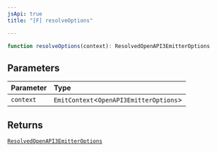 ```yaml
---
jsApi: true
title: "[F] resolveOptions"

---
```

```ts
function resolveOptions(context): ResolvedOpenAPI3EmitterOptions
```

## Parameters

| Parameter | Type |
| :------ | :------ |
| `context` | `EmitContext`<`OpenAPI3EmitterOptions`\> |

## Returns

[`ResolvedOpenAPI3EmitterOptions`](../interfaces/ResolvedOpenAPI3EmitterOptions.md)
